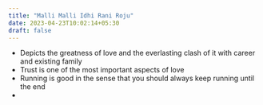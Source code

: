 ```yaml
---
title: "Malli Malli Idhi Rani Roju"
date: 2023-04-23T10:02:14+05:30
draft: false
---
```


- Depicts the greatness of love and the everlasting clash of it with career and existing family
- Trust is one of the most important aspects of love
- Running is good in the sense that you should always keep running until the end
- 